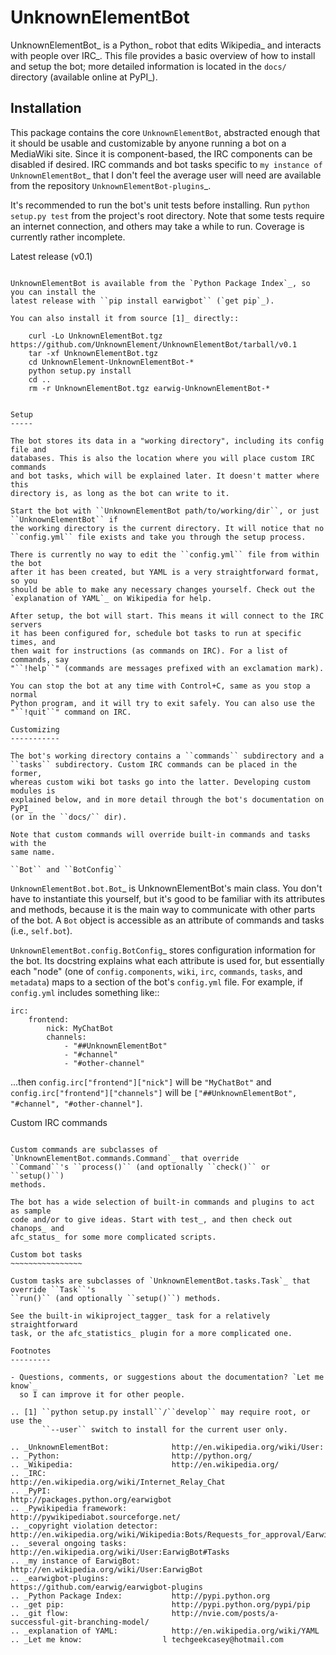 UnknownElementBot
=================
UnknownElementBot_ is a Python_ robot that edits Wikipedia_ and interacts with people
over IRC_. This file provides a basic overview of how to install and setup the
bot; more detailed information is located in the ``docs/`` directory (available
online at PyPI_).


Installation
------------

This package contains the core ``UnknownElementBot``, abstracted enough that it should
be usable and customizable by anyone running a bot on a MediaWiki site. Since
it is component-based, the IRC components can be disabled if desired. IRC
commands and bot tasks specific to `my instance of UnknownElementBot`_ that I don't
feel the average user will need are available from the repository
`UnknownElementBot-plugins`_.

It's recommended to run the bot's unit tests before installing. Run ``python
setup.py test`` from the project's root directory. Note that some
tests require an internet connection, and others may take a while to run.
Coverage is currently rather incomplete.

Latest release (v0.1)
~~~~~~~~~~~~~~~~~~~~~

UnknownElementBot is available from the `Python Package Index`_, so you can install the
latest release with ``pip install earwigbot`` (`get pip`_).

You can also install it from source [1]_ directly::

    curl -Lo UnknownElementBot.tgz https://github.com/UnknownElement/UnknownElementBot/tarball/v0.1
    tar -xf UnknownElementBot.tgz
    cd UnknownElement-UnknownElementBot-*
    python setup.py install
    cd ..
    rm -r UnknownElementBot.tgz earwig-UnknownElementBot-*
    
    
Setup
-----

The bot stores its data in a "working directory", including its config file and
databases. This is also the location where you will place custom IRC commands
and bot tasks, which will be explained later. It doesn't matter where this
directory is, as long as the bot can write to it.

Start the bot with ``UnknownElementBot path/to/working/dir``, or just ``UnknownElementBot`` if
the working directory is the current directory. It will notice that no
``config.yml`` file exists and take you through the setup process.

There is currently no way to edit the ``config.yml`` file from within the bot
after it has been created, but YAML is a very straightforward format, so you
should be able to make any necessary changes yourself. Check out the
`explanation of YAML`_ on Wikipedia for help.

After setup, the bot will start. This means it will connect to the IRC servers
it has been configured for, schedule bot tasks to run at specific times, and
then wait for instructions (as commands on IRC). For a list of commands, say
"``!help``" (commands are messages prefixed with an exclamation mark).

You can stop the bot at any time with Control+C, same as you stop a normal
Python program, and it will try to exit safely. You can also use the
"``!quit``" command on IRC.

Customizing
-----------

The bot's working directory contains a ``commands`` subdirectory and a
``tasks`` subdirectory. Custom IRC commands can be placed in the former,
whereas custom wiki bot tasks go into the latter. Developing custom modules is
explained below, and in more detail through the bot's documentation on PyPI_
(or in the ``docs/`` dir).

Note that custom commands will override built-in commands and tasks with the
same name.

``Bot`` and ``BotConfig``
~~~~~~~~~~~~~~~~~~~~~~~~~

`UnknownElementBot.bot.Bot`_ is UnknownElementBot's main class. You don't have to instantiate
this yourself, but it's good to be familiar with its attributes and methods,
because it is the main way to communicate with other parts of the bot. A
``Bot`` object is accessible as an attribute of commands and tasks (i.e.,
``self.bot``).

`UnknownElementBot.config.BotConfig`_ stores configuration information for the bot. Its
docstring explains what each attribute is used for, but essentially each "node"
(one of ``config.components``, ``wiki``, ``irc``, ``commands``, ``tasks``, and
``metadata``) maps to a section of the bot's ``config.yml`` file. For example,
if ``config.yml`` includes something like::

    irc:
        frontend:
            nick: MyChatBot
            channels:
                - "##UnknownElementBot"
                - "#channel"
                - "#other-channel"

...then ``config.irc["frontend"]["nick"]`` will be ``"MyChatBot"`` and
``config.irc["frontend"]["channels"]`` will be ``["##UnknownElementBot", "#channel",
"#other-channel"]``.

Custom IRC commands
~~~~~~~~~~~~~~~~~~~

Custom commands are subclasses of `UnknownElementBot.commands.Command`_ that override
``Command``'s ``process()`` (and optionally ``check()`` or ``setup()``)
methods.

The bot has a wide selection of built-in commands and plugins to act as sample
code and/or to give ideas. Start with test_, and then check out chanops_ and
afc_status_ for some more complicated scripts.

Custom bot tasks
~~~~~~~~~~~~~~~~

Custom tasks are subclasses of `UnknownElementBot.tasks.Task`_ that override ``Task``'s
``run()`` (and optionally ``setup()``) methods.

See the built-in wikiproject_tagger_ task for a relatively straightforward
task, or the afc_statistics_ plugin for a more complicated one.

Footnotes
---------

- Questions, comments, or suggestions about the documentation? `Let me know`_
  so I can improve it for other people.

.. [1] ``python setup.py install``/``develop`` may require root, or use the
       ``--user`` switch to install for the current user only.

.. _UnknownElementBot:              http://en.wikipedia.org/wiki/User:
.. _Python:                         http://python.org/
.. _Wikipedia:                      http://en.wikipedia.org/
.. _IRC:                            http://en.wikipedia.org/wiki/Internet_Relay_Chat
.. _PyPI:                           http://packages.python.org/earwigbot
.. _Pywikipedia framework:          http://pywikipediabot.sourceforge.net/
.. _copyright violation detector:   http://en.wikipedia.org/wiki/Wikipedia:Bots/Requests_for_approval/EarwigBot_1
.. _several ongoing tasks:          http://en.wikipedia.org/wiki/User:EarwigBot#Tasks
.. _my instance of EarwigBot:       http://en.wikipedia.org/wiki/User:EarwigBot
.. _earwigbot-plugins:              https://github.com/earwig/earwigbot-plugins
.. _Python Package Index:           http://pypi.python.org
.. _get pip:                        http://pypi.python.org/pypi/pip
.. _git flow:                       http://nvie.com/posts/a-successful-git-branching-model/
.. _explanation of YAML:            http://en.wikipedia.org/wiki/YAML
.. _Let me know:                  l techgeekcasey@hotmail.com

